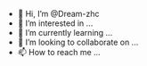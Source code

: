 - 👋 Hi, I’m @Dream-zhc
- 👀 I’m interested in ...
- 🌱 I’m currently learning ...
- 💞️ I’m looking to collaborate on ...
- 📫 How to reach me ...

<!---
Dream-zhc/Dream-zhc is a ✨ special ✨ repository because its `README.md` (this file) appears on your GitHub profile.
You can click the Preview link to take a look at your changes.
--->
